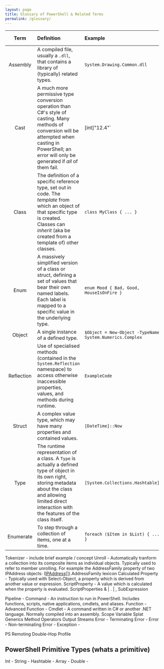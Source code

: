 ```yaml
---
layout: page
title: Glossary of PowerShell & Related Terms
permalink: /glossary/
---
```


| Term       | Definition | Example | Reference Link |
|:----------:|:-----------|:--------|:--------------:|
| Assembly   | A compiled file, usually a `.dll`, that contains a library of (typically) related types. | `System.Drawing.Common.dll` | [Link]() |
| Cast       | A much more permissive type conversion operation than C#'s style of casting. Many methods of conversion will be attempted when casting in PowerShell; an error will only be generated if _all_ of them fail.| [int]"12.4"` | [PowerShell](https://blogs.msdn.microsoft.com/powershell/2013/06/11/understanding-powershells-type-conversion-magic/) [C#](https://docs.microsoft.com/en-us/dotnet/csharp/programming-guide/types/casting-and-type-conversions) |
| Class      | The definition of a specific reference type, set out in code. The _template_ from which an object of that specific type is created. Classes can _inherit_ (aka be created from a template of) other classes. | `class MyClass { ... }` | [Link]() |(https://docs.microsoft.com/en-us/dotnet/csharp/programming-guide/classes-and-structs/classes) |
| Enum       | A massively simplified version of a class or struct, defining a set of values that bear their own named labels. Each label is mapped to a specific value in the underlying type. | `enum Mood { Bad, Good, HouseIsOnFire }` | [PowerShell](https://social.technet.microsoft.com/wiki/contents/articles/26436.how-to-create-and-use-enums-in-powershell.aspx) [C#](https://docs.microsoft.com/en-us/dotnet/csharp/programming-guide/enumeration-types) |
| Object     | A single instance of a defined type. | `$Object = New-Object -TypeName System.Numerics.Complex` | [Link]() |
| Reflection | Use of specialised methods (contained in the `System.Reflection` namespace) to access otherwise inaccessible properties, values, and methods during runtime. |`ExampleCode` | [Link()] |
| Struct     | A complex value type, which may have many properties and contained values. | `[DateTime]::Now` | [Link]() |
| Type       | The runtime representation of a class. A `Type` is actually a defined type of object in its own right, storing metadata about the class and allowing limited direct interaction with the features of the class itself. | `[System.Collections.Hashtable]` | [C#](https://docs.microsoft.com/en-us/dotnet/api/system.type?view=netcore-2.1)
| Enumerate  | To step through a collection of items, one at a time. | `foreach ($Item in $List) { ... }` | [Link]() |
Tokenizer - include brief example / concept
Unroll - Automatically tranform a collection into its composite items as individual objects. Typically used to refer to member unrolling. For example the AddressFamily property of two IPAddress objects: ([IPAddress[]]('1.2.3.4', '::1')).AddressFamily
lexicon
Calculated Property - Typically used with Select-Object, a property which is derived from another value or expression.
ScriptProperty - A value which is calculated when the property is evaluated. ScriptProperties
& | . | ,
SubExpression

Pipeline -
Command - An instruction to run in PowerShell. Includes functions, scripts, native applications, cmdlets, and aliases.
Function -
Advanced Function -
Cmdlet - A command written in C# or another .NET language. Normally compiled into an assembly.
Scope
Variable
Splat
Generics
Method
Operators
Output Streams
Error - Terminating Error -
Error - Non-terminating Error -
Exception -


PS Remoting
Double-Hop
Profile

## PowerShell Primitive Types (whats a primitive)

Int -
String -
Hashtable -
Array -
Double -
